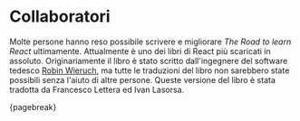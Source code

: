 # Collaboratori

Molte persone hanno reso possibile scrivere e migliorare *The Road to learn React* ultimamente. Attualmente è uno dei libri di React più scaricati in assoluto. Originariamente il libro è stato scritto dall'ingegnere del software tedesco [Robin Wieruch](https://www.robinwieruch.de/), ma tutte le traduzioni del libro non sarebbero state possibili senza l'aiuto di altre persone. Queste versione del libro è stata tradotta da Francesco Lettera ed Ivan Lasorsa.

{pagebreak}
